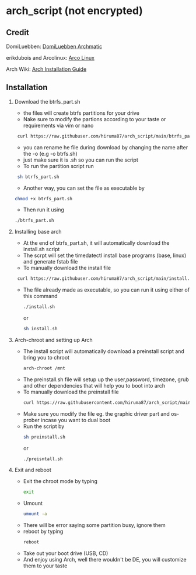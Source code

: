 # arch_script (not encrypted)
## Credit
DomiLuebben: [DomiLuebben Archmatic](https://github.com/DomiLuebben/ArchMatic)

erikdubois and Arcolinux: [Arco Linux](https://github.com/arcolinuxd)

Arch Wiki: [Arch Installation Guide](https://wiki.archlinux.org/title/Installation_guide)

## Installation
1. Download the btrfs_part.sh
    - the files will create btrfs partitions for your drive
    - Nake sure to modify the partions according to your taste or requirements via vim or nano
   ```bash
    curl https://raw.githubuser.com/hiruma87/arch_script/main/btrfs_part.sh -o btrfs_part.sh
   ```
    - you can rename he file during download by changing the name after the -o (e.g -o btrfs.sh)
    - just make sure it is .sh so you can run the script
    - To run the partition script run
   ```bash
    sh btrfs_part.sh
   ```
    - Another way, you can set the file as executable by
    ```bash
    chmod +x btrfs_part.sh
    ```
    - Then run it using
    ```bash
    ./btrfs_part.sh
    ```

2. Installing base arch
   - At the end of btrfs_part.sh, it will automatically download the install.sh script
   - The scrpt will set the timedatectl install base programs (base, linux) and generate fstab file
   - To manually download the install file
   ```bash
    curl https://raw.githubuser.com/hiruma87/arch_script/main/install.sh -o install.sh
   ```
   - The file already made as executable, so you can run it using either of this command
     ```bash
     ./install.sh
     ```
     or
     ```bash
     sh install.sh
     ```

3. Arch-chroot and setting up Arch
   - The install script will automatically download a preinstall script and bring you to chroot
     ```bash
     arch-chroot /mnt
     ```
   - The preinstall.sh file will setup up the user,password, timezone, grub and other dependencies that will help you to boot into arch
   - To manually download the preinstall file
     ```bash
     curl https://raw.githubusercontent.com/hiruma87/arch_script/main/preinstall.sh -o preinstall.sh
     ```
   - Make sure you modify the file eg. the graphic driver part and os-prober incase you want to dual boot
   - Run the script by
     ```bash
     sh preinstall.sh
     ```
     or
     ```bash
     ./preisntall.sh
     ```
  
5. Exit and reboot
   - Exit the chroot mode by typing
     ```bash
     exit
     ```
   - Umount
     ```bash
     umount -a
     ```
   - There will be error saying some partition busy, ignore them
   - reboot by typing
     ```bash
     reboot
     ```
   - Take out your boot drive (USB, CD)
   - And enjoy using Arch, well there wouldn't be DE, you will customize them to your taste
